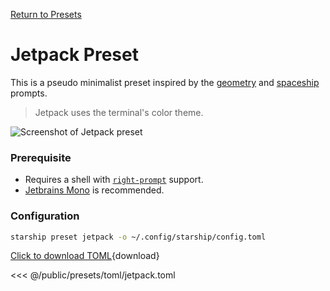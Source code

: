 [Return to Presets](./#jetpack)

# Jetpack Preset

This is a pseudo minimalist preset inspired by the [geometry](https://github.com/geometry-zsh/geometry) and [spaceship](https://github.com/spaceship-prompt/spaceship-prompt) prompts.

> Jetpack uses the terminal's color theme.

![Screenshot of Jetpack preset](/presets/img/jetpack.png)

### Prerequisite

- Requires a shell with [`right-prompt`](https://starship.rs/advanced-config/#enable-right-prompt) support.
- [Jetbrains Mono](https://www.jetbrains.com/lp/mono/) is recommended.

### Configuration

```sh
starship preset jetpack -o ~/.config/starship/config.toml
```

[Click to download TOML](/presets/toml/jetpack.toml){download}

<<< @/public/presets/toml/jetpack.toml
